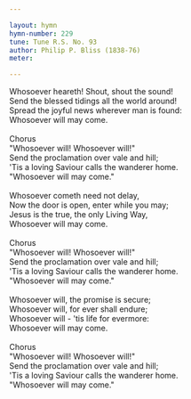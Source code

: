 ```yaml
---

layout: hymn
hymn-number: 229
tune: Tune R.S. No. 93
author: Philip P. Bliss (1838-76)
meter: 

---
```

Whosoever heareth! Shout, shout the sound!<br>Send the blessed tidings all the world around!<br>Spread the joyful news wherever man is found:<br>Whosoever will may come.<br><br>Chorus<br>"Whosoever will! Whosoever will!"<br>Send the proclamation over vale and hill;<br>'Tis a loving Saviour calls the wanderer home.<br>"Whosoever will may come."<br><br>Whosoever cometh need not delay,<br>Now the door is open, enter while you may;<br>Jesus is the true, the only Living Way,<br>Whosoever will may come.<br><br>Chorus<br>"Whosoever will! Whosoever will!"<br>Send the proclamation over vale and hill;<br>'Tis a loving Saviour calls the wanderer home.<br>"Whosoever will may come."<br><br>Whosoever will, the promise is secure;<br>Whosoever will, for ever shall endure;<br>Whosoever will - 'tis life for evermore:<br>Whosoever will may come.<br><br>Chorus<br>"Whosoever will! Whosoever will!"<br>Send the proclamation over vale and hill;<br>'Tis a loving Saviour calls the wanderer home.<br>"Whosoever will may come."<br><br><br>
